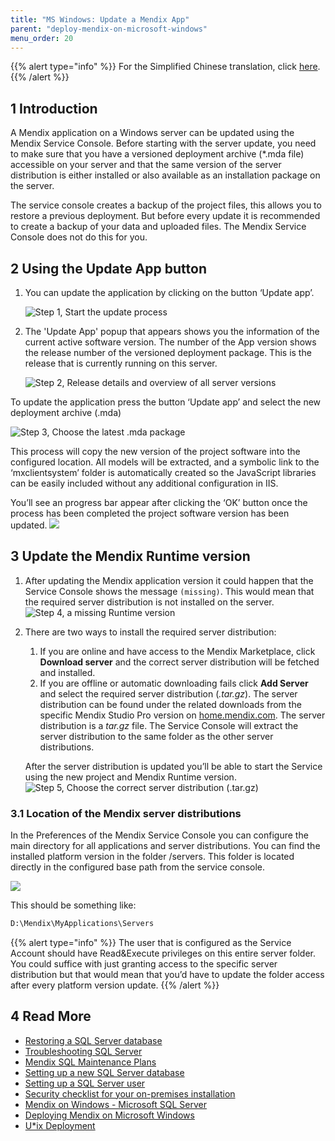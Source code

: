 ```yaml
---
title: "MS Windows: Update a Mendix App"
parent: "deploy-mendix-on-microsoft-windows"
menu_order: 20
---
```


{{% alert type="info" %}}
For the Simplified Chinese translation, click [here](https://cdn.mendix.tencent-cloud.com/documentation/).
{{% /alert %}}

## 1 Introduction

A Mendix application on a Windows server can be updated using the Mendix Service Console. Before starting with the server update, you need to make sure that you have a versioned deployment archive (*.mda file) accessible on your server and that the same version of the server distribution is either installed or also available as an installation package on the server.

The service console creates a backup of the project files, this allows you to restore a previous deployment. But before every update it is recommended to create a backup of your data and uploaded files. The Mendix Service Console does not do this for you. 

## 2 Using the Update App button

1.  You can update the application by clicking on the button ‘Update app’.

    ![Step 1, Start the update process](attachments/updating-a-mendix-app/18580701.png)

2.  The 'Update App' popup that appears shows you the information of the current active software version. The number of the App version shows the release number of the versioned deployment package. This is the release that is currently running on this server.

    ![Step 2, Release details and overview of all server versions](attachments/updating-a-mendix-app/18580702.png)

To update the application press the button ‘Update app’ and select the new deployment archive (.mda)

![Step 3, Choose the latest .mda package](attachments/updating-a-mendix-app/18580700.png)

This process will copy the new version of the project software into the configured location. All models will be extracted, and a symbolic link to the ‘mxclientsystem’ folder is automatically created so the JavaScript libraries can be easily included without any additional configuration in IIS.

You’ll see an progress bar appear after clicking the ‘OK’ button once the process has been completed the project software version has been updated. 
![](attachments/updating-a-mendix-app/18580699.png)

## 3 Update the Mendix Runtime version

1.  After updating the Mendix application version it could happen that the Service Console shows the message `(missing)`. This would mean that the required server distribution is not installed on the server.
    ![Step 4, a missing Runtime version](attachments/updating-a-mendix-app/18580697.png)
2.  There are two ways to install the required server distribution:

    1. If you are online and have access to the Mendix Marketplace, click **Download server** and the correct server distribution will be fetched and installed.
    2. If you are offline or automatic downloading fails click **Add Server** and select the required server distribution (*.tar.gz*).  The server distribution can be found under the related downloads from the specific Mendix Studio Pro version on [home.mendix.com](http://sprintr.home.mendix.com/). The server distribution is a *tar.gz* file. The Service Console will extract the server distribution to the same folder as the other server distributions.

    After the server distribution is updated you’ll be able to start the Service using the new project and Mendix Runtime version. 
    ![Step 5, Choose the correct server distribution (.tar.gz)](attachments/updating-a-mendix-app/18580696.png)

### 3.1 Location of the Mendix server distributions

In the Preferences of the Mendix Service Console you can configure the main directory for all applications and server distributions. You can find the installed platform version in the folder /servers. This folder is located directly in the configured base path from the service console.

![](attachments/updating-a-mendix-app/18580698.png)

This should be something like:

```bash
D:\Mendix\MyApplications\Servers
```

{{% alert type="info" %}}
The user that is configured as the Service Account should have Read&Execute privileges on this entire server folder. You could suffice with just granting access to the specific server distribution but that would mean that you’d have to update the folder access after every platform version update. 
{{% /alert %}}

## 4 Read More

*   [Restoring a SQL Server database](restoring-a-sql-server-database)
*   [Troubleshooting SQL Server](troubleshooting-sql-server)
*   [Mendix SQL Maintenance Plans](mendix-sql-maintenance-plans)
*   [Setting up a new SQL Server database](setting-up-a-new-sql-server-database)
*   [Setting up a SQL Server user](setting-up-a-sql-server-user)
*   [Security checklist for your on-premises installation](security-checklist-for-your-on-premises-installation)
*   [Mendix on Windows - Microsoft SQL Server](mendix-on-windows-microsoft-sql-server)
*   [Deploying Mendix on Microsoft Windows](deploy-mendix-on-microsoft-windows)
*   [U*ix Deployment](unix-like)
